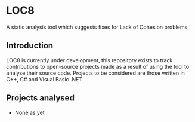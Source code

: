 # LOC8
A static analysis tool which suggests fixes for Lack of Cohesion problems

## Introduction

LOC8 is currently under development, this repository exists to track contributions to open-source projects made as a result of using the tool to analyse their source code. Projects to be considered are those written in C++, C# and Visual Basic .NET.

## Projects analysed

* None as yet
